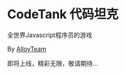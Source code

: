 CodeTank 代码坦克
=================
全世界Javascript程序员的游戏

By [AlloyTeam](http://www.AlloyTeam.com/)



即将上线，精彩无限，敬请期待...
